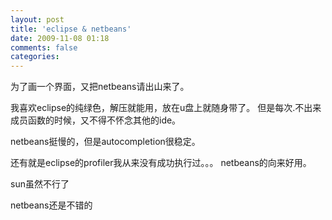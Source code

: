 ```yaml
---
layout: post
title: 'eclipse & netbeans'
date: 2009-11-08 01:18
comments: false
categories: 
---
```

    

为了画一个界面，又把netbeans请出山来了。
  

  

我喜欢eclipse的纯绿色，解压就能用，放在u盘上就随身带了。
但是每次.不出来成员函数的时候，又不得不怀念其他的ide。
  

  

netbeans挺慢的，但是autocompletion很稳定。
  

  

还有就是eclipse的profiler我从来没有成功执行过。。。
netbeans的向来好用。
  

  

sun虽然不行了
  

netbeans还是不错的
